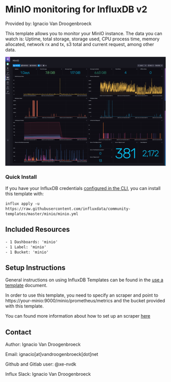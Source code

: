 # MinIO monitoring for InfluxDB v2

Provided by: Ignacio Van Droogenbroeck

This template allows you to monitor your MinIO instance. The data you can watch is: Uptime, total storage, storage used, CPU process time, memory allocated, network rx and tx, s3 total and current request, among other data.

![Dashboard Screenshot](screenshot.png)

### Quick Install

If you have your InfluxDB credentials [configured in the CLI](Vhttps://v2.docs.influxdata.com/v2.0/reference/cli/influx/config/), you can install this template with:

```
influx apply -u https://raw.githubusercontent.com/influxdata/community-templates/master/minio/minio.yml
```

## Included Resources

    - 1 Dashboards: 'minio'
    - 1 Label: 'minio'
    - 1 Bucket: 'minio'

## Setup Instructions

General instructions on using InfluxDB Templates can be found in the [use a template](../docs/use_a_template.md) document.

In order to use this template, you need to specify an scraper and point to https://your-minio:9000/minio/prometheus/metrics and the bucket provided with this template.

You can found more information about how to set up an scraper [here](https://v2.docs.influxdata.com/v2.0/write-data/no-code/scrape-data/)  


## Contact

Author: Ignacio Van Droogenbroeck

Email: ignacio[at]vandroogenbroeck[dot]net

Github and Gitlab user: @xe-nvdk 

Influx Slack: Ignacio Van Droogenbroeck
